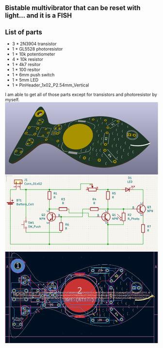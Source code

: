 ## Bistable multivibrator that can be reset with light... and it is a **FISH**
## List of parts
- 3 * 2N3904 transistor
- 1 * GL5528 photoresistor
- 1 * 10k potentiometer
- 4 * 10k resistor
- 1 * 4k7 resitor
- 1 * 100 resitor
- 1 * 6mm push switch
- 1 * 5mm LED
- 1 * PinHeader_1x02_P2.54mm_Vertical

I am able to get all of those parts except for transistors and photoresistor by myself.
<img src=3d.png>
<img src=schemat.png>
<img src=pcb.png>
